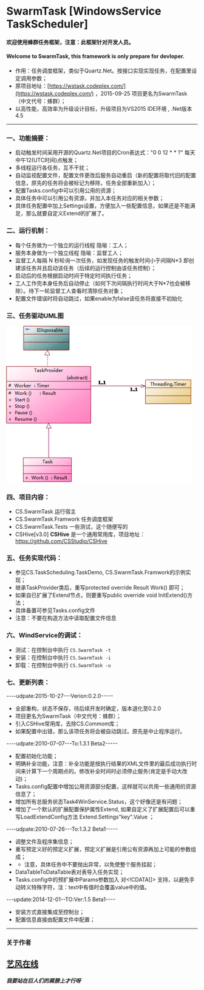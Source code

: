 # SwarmTask [WindowsService TaskScheduler]

#### 欢迎使用**蜂群**任务框架，注意：此框架针对开发人员。
#### Welcome to SwarmTask, this framework is only prepare for devloper.
 - 作用：任务调度框架，类似于Quartz.Net。按接口实现实现任务，在配置里设定调用参数；
 - 原项目地址：[https://wstask.codeplex.com/](https://wstask.codeplex.com/)  ，2015-09-25 项目更名为SwarmTask（中文代号：蜂群）；
 - 以高性能，高效率为升级设计目标，升级项目为VS2015 IDE环境 , .Net版本4.5

----------

### 一、功能摘要：

 - 启动触发时间采用开源的Quartz.Net项目的Cron表达式："0 0 12 * * ?" 每天中午12(UTC时间)点触发；
 - 多线程运行各任务，互不干扰；
 - 自动监视配置文件，配置文件更改后服务自动重启（新的配置将取代旧的配置信息，原先的任务将会被标记为移除，任务全部重新加入）；
 - 配置Tasks.config中可以引用公用的资源；
 - 具体任务中可以引用公有资源，并加入本任务对应的相关参数；
 - 具体任务配置中加上Settings设置，方便加入一些配置信息，如果还是不能满足，那么就要自定义Extend的扩展了。


### 二、运行机制：

 - 每个任务做为一个独立的运行线程 隐喻：工人；
 - 服务本身做为一个独立线程 隐喻：监督工人；
 - 监督工人每隔 N 秒轮询一次任务，如发现任务的触发时间小于间隔N*3 即创建该任务并且启动该任务（后续的运行控制由该任务控制）；
 - 启动后的任务根据启动时间于特定时间执行任务；
 - 工人工作完本身任务后自动停止（如何下次间隔执行时间大于N*7也会被移除）。待下一轮监督工人查看时清除任务对象；
 - 配置文件错误时将自动跳过，如果enable为false该任务将直接不初始化

### 三、任务驱动UML图

![UML类图](doc/swarmtask-core.gif)



### 四、项目内容：

 - CS.SwarmTask 运行宿主
 - CS.SwarmTask.Framwork 任务调度框架
 - CS.SwarmTask.Tests 一些测试，这个随便写的
 - CSHive[v3.0]  **CSHive** 是一个通用常用库，项目地址：https://github.com/CSStudio/CSHive


### 五、任务实现代码：

 - 参见CS.TaskScheduling.TaskDemo, CS.SwarmTask.Framwork的示例实现；
 - 继承TaskProvider类后，重写protected override Result Work() 即可；
 - 如果自已扩展了Extend节点，则要重写public override void InitExtend()方法；
 - 具体备置可参见Tasks.config文件
 - 注意：不要在构造方法中读取配置文件信息

### 六、WindService的调试：

 - 测试：在控制台中执行 `CS.SwarmTask -t`
 - 安装：在控制台中执行 `CS.SwarmTask -i`
 - 卸载：在控制台中执行 `CS.SwarmTask -u`

### 七、更新列表：

----udpate:2015-10-27---Verion:0.2.0-----

 - 全部重构，状态不保存，待后续开发时确定，版本退化至0.2.0
 - 项目更名为SwarmTask（中文代号：蜂群）；
 - 引入CSHive常用库，去除CS.Commom库；
 - 如果配置中出错，那么该项任务将会被自动跳过。原先是中止程序运行。


----udpate:2010-07-07---To:1.3.1 Beta2-----
 -  配置初始化功能；
 - 明确补全功能，注意：补全功能是按执行结果的XML文件里的最后成功执行时间来计算下一个周期点的。修改补全时间时必须停止服务(肯定是手动大改动)；
 - Tasks.config配置中增加公用资源部分配置，这样就可以共用一些通用的资源信息了；
 - 增加所有总服务状态Task4WinService.Status，这个好像还是有问题；
 - 增加了一个默认的扩展配置保护属性Extend, 如果自定义了扩展配置后可以重写LoadExtendConfig方法 Extend.Settings"key".Value ；

----udpate:2010-07-26---To:1.3.2 Beta1-----
 - 调整文件及程序集信息；
 - 重写预定义好的预定义扩展，预定义扩展是引用公有资源再加上可能的参数组成；
 -  * 注意，具体任务中不要抛出异常，以免使整个服务挂起；
 - DataTableToDataTable表对表导入任务实现；
 - Tasks.config中的预扩展中Params参数加入 对<!CDATA[]> 支持，以避免手动转义特殊字符，注：text中有值时会覆盖value中的值。

---update:2014-12-01--TO:Ver:1.5 Beta1----
 - 安装方式直接集成至控制台；
 - 配置信息直接由配置文件中配置；



----------


### 关于作者 ###

[艺风在线](http://max.cszi.com)
----------
##### 我要站在巨人们的肩膀上才行呀 #####





